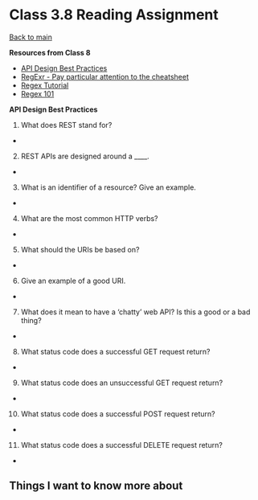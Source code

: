 # Class 3.8 Reading Assignment

[Back to main](https://michaeldulin.github.io/reading-notes)

**Resources from Class 8**
- [API Design Best Practices](https://learn.microsoft.com/en-us/azure/architecture/best-practices/api-design)
- [RegExr - Pay particular attention to the cheatsheet](https://regexr.com/)
- [Regex Tutorial](https://medium.com/factory-mind/regex-tutorial-a-simple-cheatsheet-by-examples-649dc1c3f285)
- [Regex 101](https://regex101.com/)


**API Design Best Practices**
1. What does REST stand for?
  -
2. REST APIs are designed around a ____.
  - 
3. What is an identifier of a resource? Give an example.
  - 
4. What are the most common HTTP verbs?
  - 
5. What should the URIs be based on?
  -
6. Give an example of a good URI.
  - 
7. What does it mean to have a ‘chatty’ web API? Is this a good or a bad thing?
  - 
8. What status code does a successful GET request return?
  - 
9. What status code does an unsuccessful GET request return?
  - 
10. What status code does a successful POST request return?
  - 
11. What status code does a successful DELETE request return?
  - 



## Things I want to know more about
